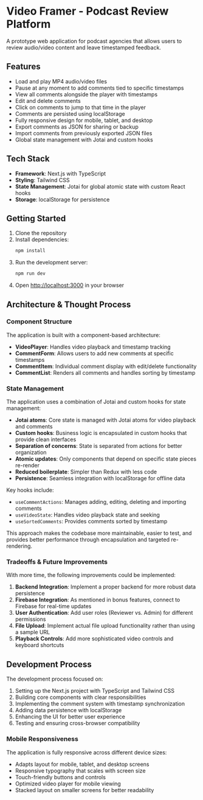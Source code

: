 # Video Framer - Podcast Review Platform

A prototype web application for podcast agencies that allows users to review audio/video content and leave timestamped feedback.

## Features

- Load and play MP4 audio/video files
- Pause at any moment to add comments tied to specific timestamps
- View all comments alongside the player with timestamps
- Edit and delete comments
- Click on comments to jump to that time in the player
- Comments are persisted using localStorage
- Fully responsive design for mobile, tablet, and desktop
- Export comments as JSON for sharing or backup
- Import comments from previously exported JSON files
- Global state management with Jotai and custom hooks

## Tech Stack

- **Framework**: Next.js with TypeScript
- **Styling**: Tailwind CSS
- **State Management**: Jotai for global atomic state with custom React hooks
- **Storage**: localStorage for persistence

## Getting Started

1. Clone the repository
2. Install dependencies:
   ```bash
   npm install
   ```
3. Run the development server:
   ```bash
   npm run dev
   ```
4. Open [http://localhost:3000](http://localhost:3000) in your browser

## Architecture & Thought Process

### Component Structure

The application is built with a component-based architecture:

- **VideoPlayer**: Handles video playback and timestamp tracking
- **CommentForm**: Allows users to add new comments at specific timestamps
- **CommentItem**: Individual comment display with edit/delete functionality
- **CommentList**: Renders all comments and handles sorting by timestamp

### State Management

The application uses a combination of Jotai and custom hooks for state management:

- **Jotai atoms**: Core state is managed with Jotai atoms for video playback and comments
- **Custom hooks**: Business logic is encapsulated in custom hooks that provide clean interfaces
- **Separation of concerns**: State is separated from actions for better organization
- **Atomic updates**: Only components that depend on specific state pieces re-render
- **Reduced boilerplate**: Simpler than Redux with less code
- **Persistence**: Seamless integration with localStorage for offline data

Key hooks include:
- `useCommentActions`: Manages adding, editing, deleting and importing comments
- `useVideoState`: Handles video playback state and seeking
- `useSortedComments`: Provides comments sorted by timestamp

This approach makes the codebase more maintainable, easier to test, and provides better performance through encapsulation and targeted re-rendering.

### Tradeoffs & Future Improvements

With more time, the following improvements could be implemented:

1. **Backend Integration**: Implement a proper backend for more robust data persistence
2. **Firebase Integration**: As mentioned in bonus features, connect to Firebase for real-time updates
3. **User Authentication**: Add user roles (Reviewer vs. Admin) for different permissions
4. **File Upload**: Implement actual file upload functionality rather than using a sample URL
5. **Playback Controls**: Add more sophisticated video controls and keyboard shortcuts

## Development Process

The development process focused on:

1. Setting up the Next.js project with TypeScript and Tailwind CSS
2. Building core components with clear responsibilities
3. Implementing the comment system with timestamp synchronization
4. Adding data persistence with localStorage
5. Enhancing the UI for better user experience
6. Testing and ensuring cross-browser compatibility

### Mobile Responsiveness

The application is fully responsive across different device sizes:

- Adapts layout for mobile, tablet, and desktop screens
- Responsive typography that scales with screen size
- Touch-friendly buttons and controls
- Optimized video player for mobile viewing
- Stacked layout on smaller screens for better readability
